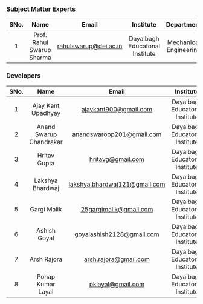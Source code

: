 ### Subject Matter Experts
| SNo. | Name | Email | Institute | Department |
| :---: | :---: | :---: | :---: | :---: |
| 1 | Prof. Rahul Swarup Sharma | rahulswarup@dei.ac.in | Dayalbagh Educatonal Institute | Mechanical Engineering |

### Developers
| SNo. | Name | Email | Institute | Department |
| :---: | :---: | :---: | :---: | :---: |
| 1 | Ajay Kant Upadhyay | ajaykant900@gmail.com | Dayalbagh Educatonal Institute | Mechanical Engineering |
| 2 | Anand Swarup Chandrakar | anandswaroop201@gmail.com | Dayalbagh Educatonal Institute | Mechanical Engineering |
| 3 | Hritav Gupta | hritavg@gmail.com | Dayalbagh Educatonal Institute | Mechanical Engineering |
| 4 | Lakshya Bhardwaj | lakshya.bhardwaj121@gmail.com | Dayalbagh Educatonal Institute | Mechanical Engineering |
| 5 | Gargi Malik | 25gargimalik@gmail.com | Dayalbagh Educatonal Institute | Mechanical Engineering |
| 6 | Ashish Goyal | goyalashish2128@gmail.com | Dayalbagh Educatonal Institute | Mechanical Engineering |
| 7 | Arsh Rajora | arsh.rajora@gmail.com | Dayalbagh Educatonal Institute | Mechanical Engineering |
| 8 | Pohap Kumar Layal | pklayal@gmail.com | Dayalbagh Educatonal Institute | Mechanical Engineering |